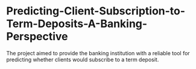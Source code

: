 # Predicting-Client-Subscription-to-Term-Deposits-A-Banking-Perspective
The project aimed to provide the banking institution with a reliable tool for predicting whether clients  would subscribe to a term deposit.

